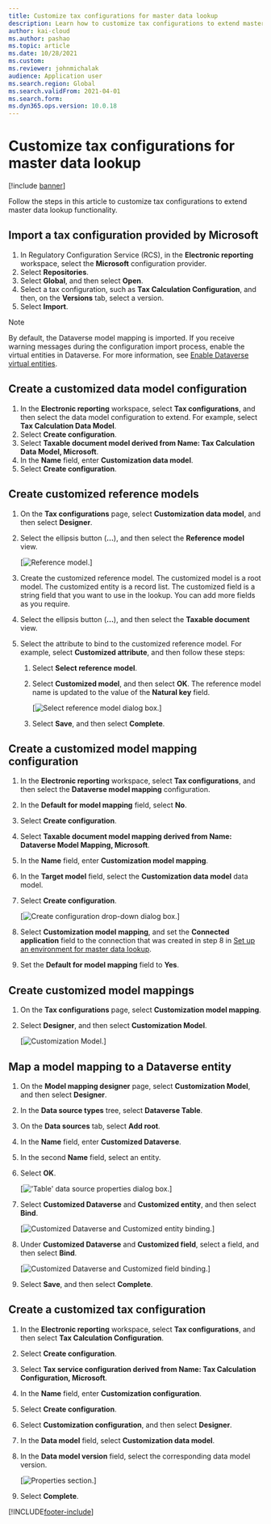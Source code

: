 ```yaml
---
title: Customize tax configurations for master data lookup
description: Learn how to customize tax configurations to extend master data lookup functionality, including a process for importing tax configurations from Microsoft.
author: kai-cloud
ms.author: pashao
ms.topic: article
ms.date: 10/28/2021
ms.custom: 
ms.reviewer: johnmichalak
audience: Application user
ms.search.region: Global
ms.search.validFrom: 2021-04-01
ms.search.form:
ms.dyn365.ops.version: 10.0.18
---
```


# Customize tax configurations for master data lookup

[!include [banner](../../includes/banner.md)]

Follow the steps in this article to customize tax configurations to extend master data lookup functionality.

## Import a tax configuration provided by Microsoft

1. In Regulatory Configuration Service (RCS), in the **Electronic reporting** workspace, select the **Microsoft** configuration provider.
2. Select **Repositories**.
3. Select **Global**, and then select **Open**.
4. Select a tax configuration, such as **Tax Calculation Configuration**, and then, on the **Versions** tab, select a version.
5. Select **Import**.

> [!NOTE]
> By default, the Dataverse model mapping is imported. If you receive warning messages during the configuration import process, enable the virtual entities in Dataverse. For more information, see [Enable Dataverse virtual entities](../../../fin-ops-core/dev-itpro/power-platform/enable-virtual-entities.md).

## Create a customized data model configuration

1. In the **Electronic reporting** workspace, select **Tax configurations**, and then select the data model configuration to extend. For example, select **Tax Calculation Data Model**.
2. Select **Create configuration**.
3. Select **Taxable document model derived from Name: Tax Calculation Data Model, Microsoft**.
4. In the **Name** field, enter **Customization data model**.
5. Select **Create configuration**.

## Create customized reference models

1. On the **Tax configurations** page, select **Customization data model**, and then select **Designer**.
2. Select the ellipsis button (**...**), and then select the **Reference model** view.

    [![Reference model.](../media/pic2.png)]

3. Create the customized reference model. The customized model is a root model. The customized entity is a record list. The customized field is a string field that you want to use in the lookup. You can add more fields as you require.
4. Select the ellipsis button (**...**), and then select the **Taxable document** view.
5. Select the attribute to bind to the customized reference model. For example, select **Customized attribute**, and then follow these steps:

    1. Select **Select reference model**.
    2. Select **Customized model**, and then select **OK**. The reference model name is updated to the value of the **Natural key** field.

        [![Select reference model dialog box.](../media/pic5.png)]

    3. Select **Save**, and then select **Complete**.

## Create a customized model mapping configuration

1. In the **Electronic reporting** workspace, select **Tax configurations**, and then select the **Dataverse model mapping** configuration.
2. In the **Default for model mapping** field, select **No**.
3. Select **Create configuration**.
4. Select **Taxable document model mapping derived from Name: Dataverse Model Mapping, Microsoft**.
5. In the **Name** field, enter **Customization model mapping**.
6. In the **Target model** field, select the **Customization data model** data model.
7. Select **Create configuration**.

    [![Create configuration drop-down dialog box.](../media/pic6.png)]

8. Select **Customization model mapping**, and set the **Connected application** field to the connection that was created in step 8 in [Set up an environment for master data lookup](tax-service-set-up-environment-master-data-lookup.md).
9. Set the **Default for model mapping** field to **Yes**.

## Create customized model mappings

1. On the **Tax configurations** page, select **Customization model mapping**.
2. Select **Designer**, and then select **Customization Model**.

    [![Customization Model.](../media/pic8.png)]
## Map a model mapping to a Dataverse entity

1. On the **Model mapping designer** page, select **Customization Model**, and then select **Designer**.
2. In the **Data source types** tree, select **Dataverse Table**.
3. On the **Data sources** tab, select **Add root**.
4. In the **Name** field, enter **Customized Dataverse**.
5. In the second **Name** field, select an entity.
6. Select **OK**.

    [!['Table' data source properties dialog box.](../media/pic9.png)]

7. Select **Customized Dataverse** and **Customized entity**, and then select **Bind**.

    [![Customized Dataverse and Customized entity binding.](../media/pic10.png)]

8. Under **Customized Dataverse** and **Customized field**, select a field, and then select **Bind**.

    [![Customized Dataverse and Customized field binding.](../media/pic11.png)]

9. Select **Save**, and then select **Complete**.

## Create a customized tax configuration

1. In the **Electronic reporting** workspace, select **Tax configurations**, and then select **Tax Calculation Configuration**.
2. Select **Create configuration**.
3. Select **Tax service configuration derived from Name: Tax Calculation Configuration, Microsoft**.
4. In the **Name** field, enter **Customization configuration**.
5. Select **Create configuration**.
6. Select **Customization configuration**, and then select **Designer**.
7. In the **Data model** field, select **Customization data model**.
8. In the **Data model version** field, select the corresponding data model version.

    [![Properties section.](../media/pic13.png)]

9. Select **Complete**.

[!INCLUDE[footer-include](../../../includes/footer-banner.md)]
